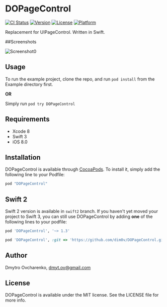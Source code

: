 # DOPageControl

[![CI Status](http://img.shields.io/travis/dim0v/DOPageControl.svg?style=flat)](https://travis-ci.org/dim0v/DOPageControl)
[![Version](https://img.shields.io/cocoapods/v/DOPageControl.svg?style=flat)](http://cocoapods.org/pods/DOPageControl)
[![License](https://img.shields.io/cocoapods/l/DOPageControl.svg?style=flat)](http://cocoapods.org/pods/DOPageControl)
[![Platform](https://img.shields.io/cocoapods/p/DOPageControl.svg?style=flat)](http://cocoapods.org/pods/DOPageControl)

Replacement for UIPageControl. Written in Swift.

##Screenshots

![Screenshot0][img0] &nbsp;&nbsp;

## Usage

To run the example project, clone the repo, and run `pod install` from the Example directory first.

**OR**

Simply run `pod try DOPageControl`

## Requirements

- Xcode 8
- Swift 3
- iOS 8.0

## Installation

DOPageControl is available through [CocoaPods](http://cocoapods.org). To install
it, simply add the following line to your Podfile:

```ruby
pod "DOPageControl"
```

## Swift 2

Swift 2 version is available in `swift2` branch. If you haven't yet moved your project to Swift 3, you can still use DOPageControl by adding **one** of the following lines to your podfile:

```ruby
pod 'DOPageControl', '~> 1.3' 
```
```ruby
pod 'DOPageControl', :git => 'https://github.com/dim0v/DOPageControl.git', :branch => 'swift2'
```

## Author

Dmytro Ovcharenko, dmyt.ov@gmail.com

## License

DOPageControl is available under the MIT license. See the LICENSE file for more info.

[img0]:https://raw.githubusercontent.com/dim0v/DOPageControl/master/Screenshots/Screenshot0.png
